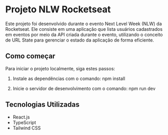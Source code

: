 # Projeto NLW Rocketseat

Este projeto foi desenvolvido durante o evento Next Level Week (NLW) da Rocketseat. Ele consiste em uma aplicação que lista usuários cadastrados em eventos por meio da API criada durante o evento, utilizando o conceito de URL State para gerenciar o estado da aplicação de forma eficiente.

## Como começar

Para iniciar o projeto localmente, siga estes passos:

1. Instale as dependências com o comando: npm install <br>

2. Inicie o servidor de desenvolvimento com o comando: npm run dev <br>


## Tecnologias Utilizadas

- React.js
- TypeScript
- Tailwind CSS
